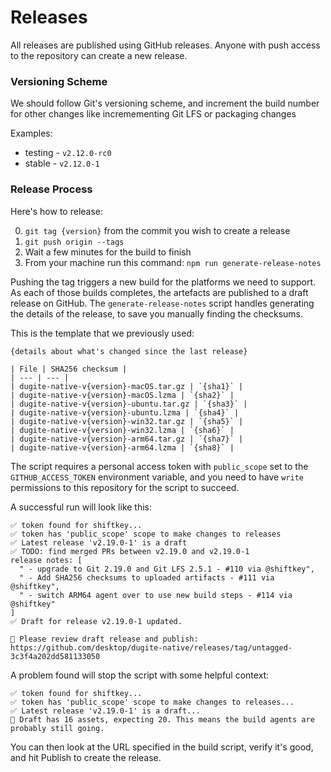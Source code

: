 # Releases

All releases are published using GitHub releases. Anyone with push access to the
repository can create a new release.

### Versioning Scheme

We should follow Git's versioning scheme, and increment the build number for other changes like incremementing Git LFS or packaging changes

Examples:

- testing - `v2.12.0-rc0`
- stable - `v2.12.0-1`

### Release Process

Here's how to release:

0. `git tag {version}` from the commit you wish to create a release
1. `git push origin --tags`
1. Wait a few minutes for the build to finish
1. From your machine run this command: `npm run generate-release-notes`

Pushing the tag triggers a new build for the platforms we need to support. As
each of those builds completes, the artefacts are published to a draft release
on GitHub. The `generate-release-notes` script handles generating the details
of the release, to save you manually finding the checksums.

This is the template that we previously used:

```
{details about what's changed since the last release}

| File | SHA256 checksum |
| --- | --- |
| dugite-native-v{version}-macOS.tar.gz | `{sha1}` |
| dugite-native-v{version}-macOS.lzma | `{sha2}` |
| dugite-native-v{version}-ubuntu.tar.gz | `{sha3}` |
| dugite-native-v{version}-ubuntu.lzma | `{sha4}` |
| dugite-native-v{version}-win32.tar.gz | `{sha5}` |
| dugite-native-v{version}-win32.lzma | `{sha6}` |
| dugite-native-v{version}-arm64.tar.gz | `{sha7}` |
| dugite-native-v{version}-arm64.lzma | `{sha8}` |
```

The script requires a personal access token with `public_scope` set to the `GITHUB_ACCESS_TOKEN` environment variable, and you need to have `write` permissions to this repository for the script to succeed.

A successful run will look like this:

```
✅ token found for shiftkey...
✅ token has 'public_scope' scope to make changes to releases
✅ Latest release 'v2.19.0-1' is a draft
✅ TODO: find merged PRs between v2.19.0 and v2.19.0-1
release notes: [
  " - upgrade to Git 2.19.0 and Git LFS 2.5.1 - #110 via @shiftkey",
  " - Add SHA256 checksums to uploaded artifacts - #111 via @shiftkey",
  " - switch ARM64 agent over to use new build steps - #114 via @shiftkey"
]
✅ Draft for release v2.19.0-1 updated.

🚨 Please review draft release and publish: https://github.com/desktop/dugite-native/releases/tag/untagged-3c3f4a202dd581133050
```

A problem found will stop the script with some helpful context:

```
✅ token found for shiftkey...
✅ token has 'public_scope' scope to make changes to releases...
✅ Latest release 'v2.19.0-1' is a draft...
🔴 Draft has 16 assets, expecting 20. This means the build agents are probably still going.
```

You can then look at the URL specified in the build script, verify it's good, and hit Publish to create the release.
